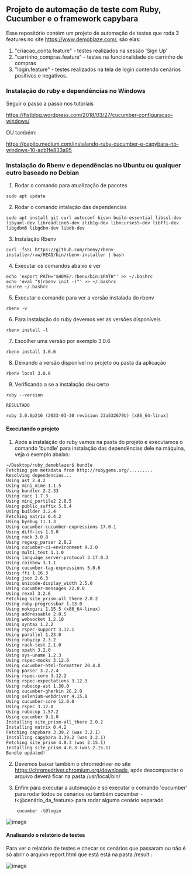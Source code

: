 ## Projeto de automação de teste com Ruby, Cucumber e o framework capybara ##

Esse repositório contém um projeto de automação de testes que roda 3 features no site https://www.demoblaze.com/, são elas:

1) "criacao_conta.feature" - testes realizados na sessão  'Sign Up' 
2) "carrinho_compras.feature" - testes na funcionalidade do carrinho de compras
3) "login.feature" - testes realizados na tela de login contendo cenários positivos e negativos.

### Instalação do ruby e dependências no Windows ###

Seguir o passo a passo nos tutoriais

https://ftstblog.wordpress.com/2018/03/27/cucumber-configuracao-windows/

OU também:

https://papito.medium.com/instalando-ruby-cucumber-e-capybara-no-windows-10-acb1fe833a95

### Instalação do Rbenv e dependências no Ubuntu ou qualquer outro baseado no Debian ###

1) Rodar o comando para atualização de pacotes
```shell
sudo apt update
```
2) Rodar o comando intalação das dependencias
```shell
sudo apt install git curl autoconf bison build-essential libssl-dev libyaml-dev libreadline6-dev zlib1g-dev libncurses5-dev libffi-dev libgdbm6 libgdbm-dev libdb-dev
```
3) Instalação Rbenv
```shell
curl -fsSL https://github.com/rbenv/rbenv-installer/raw/HEAD/bin/rbenv-installer | bash
```
4) Executar os comandos abaixo e ver

```shell
echo 'export PATH="$HOME/.rbenv/bin:$PATH"' >> ~/.bashrc
echo 'eval "$(rbenv init -)"' >> ~/.bashrc
source ~/.bashrc
```
5) Executar o comando para ver a versão instalada do rbenv
```shell
rbenv -v
```
6) Para instalação do ruby devemos ver as versões disponíveis 
```shell
rbenv install -l
```
7) Escolher uma versão por exemplo 3.0.6
```shell
rbenv install 3.0.6
```
8) Deixando a versão disponível no projeto ou pasta da aplicação
```shell
rbenv local 3.0.6
```
9) Verificando a se a instalação deu certo
```shell
ruby --version

RESULTADO

ruby 3.0.6p216 (2023-03-30 revision 23a532679b) [x86_64-linux]
```

#### Executando o projeto ####

1) Após a instalação do ruby vamos na pasta do projeto e executamos o comando 'bundle' para instalação das dependências dele na máquina, veja o exemplo abaixo:
```shell
~/Desktop/ruby_demoblazer$ bundle
Fetching gem metadata from http://rubygems.org/.........
Resolving dependencies...
Using ast 2.4.2
Using mini_mime 1.1.5
Using bundler 2.2.33
Using racc 1.7.3
Using mini_portile2 2.8.5
Using public_suffix 5.0.4
Using builder 3.2.4
Fetching matrix 0.4.2
Using byebug 11.1.3
Using cucumber-cucumber-expressions 17.0.1
Using diff-lcs 1.5.0
Using rack 3.0.8
Using regexp_parser 2.8.2
Using cucumber-ci-environment 9.2.0
Using multi_test 1.1.0
Using language_server-protocol 3.17.0.3
Using rainbow 3.1.1
Using cucumber-tag-expressions 5.0.6
Using ffi 1.16.3
Using json 2.6.3
Using unicode-display_width 2.5.0
Using cucumber-messages 22.0.0
Using rexml 3.2.6
Fetching site_prism-all_there 2.0.2
Using ruby-progressbar 1.13.0
Using nokogiri 1.15.5 (x86_64-linux)
Using addressable 2.8.5
Using websocket 1.2.10
Using syntax 1.2.2
Using rspec-support 3.12.1
Using parallel 1.23.0
Using rubyzip 2.3.2
Using rack-test 2.1.0
Using xpath 3.2.0
Using sys-uname 1.2.3
Using rspec-mocks 3.12.6
Using cucumber-html-formatter 20.4.0
Using parser 3.2.2.4
Using rspec-core 3.12.2
Using rspec-expectations 3.12.3
Using rubocop-ast 1.30.0
Using cucumber-gherkin 26.2.0
Using selenium-webdriver 4.15.0
Using cucumber-core 12.0.0
Using rspec 3.12.0
Using rubocop 1.57.2
Using cucumber 9.1.0
Installing site_prism-all_there 2.0.2
Installing matrix 0.4.2
Fetching capybara 3.39.2 (was 3.2.1)
Installing capybara 3.39.2 (was 3.2.1)
Fetching site_prism 4.0.3 (was 2.15.1)
Installing site_prism 4.0.3 (was 2.15.1)
Bundle updated!
```

2) Devemos baixar também o chromedriver no site https://chromedriver.chromium.org/downloads, após descompactar o arquivo deverá ficar na pasta /usr/local/bin/

3) Enfim para executar a automação é só executar o comando 'cucumber' para rodar todos os cenários ou também cucumber -t<@cenário_da_feature> para rodar alguma cenário separado
```shell
    cucumber -t@login
```
![image](https://github.com/thiagoalanjs/demoblazer_bdd_ruby/assets/32438113/b19ec85c-a648-4cfa-8bc5-f981c518a376)

#### Analisando o relatório de testes ####

Para ver o relatório de testes e checar os cenários que passaram ou não é só abrir o arquivo report.html que está está na pasta /result :

![image](https://github.com/thiagoalanjs/demoblazer_bdd_ruby/assets/32438113/26c72f6c-59c8-4c4f-a399-a87aa666045a)
